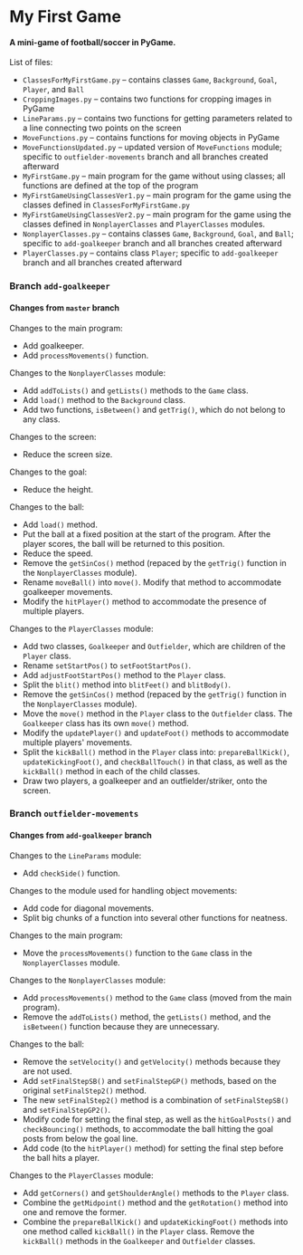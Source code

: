 # My First Game

#### A mini-game of football/soccer in PyGame.

List of files:
- `ClassesForMyFirstGame.py` – contains classes `Game`, `Background`, `Goal`, `Player`, and `Ball`
- `CroppingImages.py` – contains two functions for cropping images in PyGame
- `LineParams.py` – contains two functions for getting parameters related to a line connecting two points on the screen
- `MoveFunctions.py` – contains functions for moving objects in PyGame
- `MoveFunctionsUpdated.py` – updated version of `MoveFunctions` module; specific to `outfielder-movements` branch and all branches created afterward
- `MyFirstGame.py` – main program for the game without using classes; all functions are defined at the top of the program
- `MyFirstGameUsingClassesVer1.py` – main program for the game using the classes defined in `ClassesForMyFirstGame.py`
- `MyFirstGameUsingClassesVer2.py` – main program for the game using the classes defined in `NonplayerClasses` and `PlayerClasses` modules.
- `NonplayerClasses.py` – contains classes `Game`, `Background`, `Goal`, and `Ball`; specific to `add-goalkeeper` branch and all branches created afterward
- `PlayerClasses.py` – contains class `Player`; specific to `add-goalkeeper` branch and all branches created afterward

### Branch `add-goalkeeper`

#### Changes from `master` branch

Changes to the main program:
- Add goalkeeper.
- Add `processMovements()` function.

Changes to the `NonplayerClasses` module:
- Add `addToLists()` and `getLists()` methods to the `Game` class.
- Add `load()` method to the `Background` class.
- Add two functions, `isBetween()` and `getTrig()`, which do not belong to any class.

Changes to the screen:
- Reduce the screen size.

Changes to the goal:
- Reduce the height.

Changes to the ball:
- Add `load()` method.
- Put the ball at a fixed position at the start of the program. After the player scores, the ball will be returned to this position.
- Reduce the speed.
- Remove the `getSinCos()` method (repaced by the `getTrig()` function in the `NonplayerClasses` module).
- Rename `moveBall()` into `move()`. Modify that method to accommodate goalkeeper movements.
- Modify the `hitPlayer()` method to accommodate the presence of multiple players.

Changes to the `PlayerClasses` module:
- Add two classes, `Goalkeeper` and `Outfielder`, which are children of the `Player` class.
- Rename `setStartPos()` to `setFootStartPos()`.
- Add `adjustFootStartPos()` method to the `Player` class.
- Split the `blit()` method into `blitFeet()` and `blitBody()`.
- Remove the `getSinCos()` method (repaced by the `getTrig()` function in the `NonplayerClasses` module).
- Move the `move()` method in the `Player` class to the `Outfielder` class. The `Goalkeeper` class has its own `move()` method.
- Modify the `updatePlayer()` and `updateFoot()` methods to accommodate multiple players' movements.
- Split the `kickBall()` method in the `Player` class into: `prepareBallKick()`, `updateKickingFoot()`, and `checkBallTouch()` in that class, as well as the `kickBall()` method in each of the child classes.
- Draw two players, a goalkeeper and an outfielder/striker, onto the screen.

### Branch `outfielder-movements`

#### Changes from `add-goalkeeper` branch

Changes to the `LineParams` module:
- Add `checkSide()` function.

Changes to the module used for handling object movements:
- Add code for diagonal movements.
- Split big chunks of a function into several other functions for neatness.

Changes to the main program:
- Move the `processMovements()` function to the `Game` class in the `NonplayerClasses` module.

Changes to the `NonplayerClasses` module:
- Add `processMovements()` method to the `Game` class (moved from the main program).
- Remove the `addToLists()` method, the `getLists()` method, and the `isBetween()` function because they are unnecessary.

Changes to the ball:
- Remove the `setVelocity()` and `getVelocity()` methods because they are not used.
- Add `setFinalStepSB()` and `setFinalStepGP()` methods, based on the original `setFinalStep2()` method.
- The new `setFinalStep2()` method is a combination of `setFinalStepSB()` and `setFinalStepGP2()`.
- Modify code for setting the final step, as well as the `hitGoalPosts()` and `checkBouncing()` methods, to accommodate the ball hitting the goal posts from below the goal line.
- Add code (to the `hitPlayer()` method) for setting the final step before the ball hits a player.

Changes to the `PlayerClasses` module:
- Add `getCorners()` and `getShoulderAngle()` methods to the `Player` class.
- Combine the `getMidpoint()` method and the `getRotation()` method into one and remove the former.
- Combine the `prepareBallKick()` and `updateKickingFoot()` methods into one method called `kickBall()` in the `Player` class. Remove the `kickBall()` methods in the `Goalkeeper` and `Outfielder` classes.

